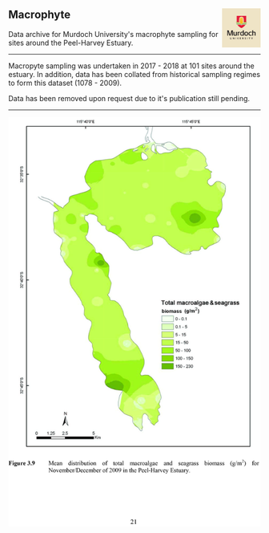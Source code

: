 ## Macrophyte  <img src="https://github.com/AquaticEcoDynamics/Peel_ARC/blob/master/Images/Logos/murdoch.png" width="77.5" height="77.5" align="right">

Data archive for Murdoch University's macrophyte sampling for sites around the Peel-Harvey Estuary.

---

Macropyte sampling was undertaken in 2017 - 2018 at 101 sites around the estuary. In addition, data has been collated from historical sampling regimes to form this dataset (1078 - 2009).


Data has been removed upon request due to it's publication still pending.

---


<img src="https://github.com/AquaticEcoDynamics/Peel_ARC/blob/master/Images/macrophyte.jpg">






